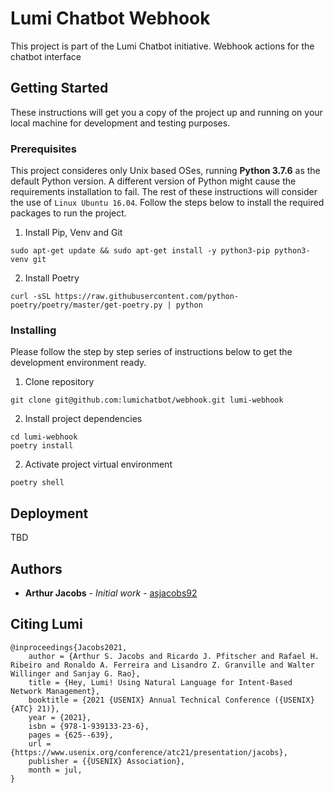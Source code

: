 # Lumi Chatbot Webhook

This project is part of the Lumi Chatbot initiative.
Webhook actions for the chatbot interface

## Getting Started

These instructions will get you a copy of the project up and running on your local machine for development and testing purposes.

### Prerequisites

This project consideres only Unix based OSes, running **Python 3.7.6** as the default Python version.
A different version of Python might cause the requirements installation to fail.
The rest of these instructions will consider the use of `Linux Ubuntu 16.04`.
Follow the steps below to install the required packages to run the project.

1. Install Pip, Venv and Git

```
sudo apt-get update && sudo apt-get install -y python3-pip python3-venv git
```

2. Install Poetry

```
curl -sSL https://raw.githubusercontent.com/python-poetry/poetry/master/get-poetry.py | python
```

### Installing

Please follow the step by step series of instructions below to get the development environment ready.

1. Clone repository

```
git clone git@github.com:lumichatbot/webhook.git lumi-webhook
```

2.  Install project dependencies

```
cd lumi-webhook
poetry install
```

2.  Activate project virtual environment

```
poetry shell
```

## Deployment

TBD

## Authors

-   **Arthur Jacobs** - _Initial work_ - [asjacobs92](https://github.com/asjacobs92)

## Citing Lumi
```
@inproceedings{Jacobs2021,
    author = {Arthur S. Jacobs and Ricardo J. Pfitscher and Rafael H. Ribeiro and Ronaldo A. Ferreira and Lisandro Z. Granville and Walter Willinger and Sanjay G. Rao},
    title = {Hey, Lumi! Using Natural Language for Intent-Based Network Management},
    booktitle = {2021 {USENIX} Annual Technical Conference ({USENIX} {ATC} 21)},
    year = {2021},
    isbn = {978-1-939133-23-6},
    pages = {625--639},
    url = {https://www.usenix.org/conference/atc21/presentation/jacobs},
    publisher = {{USENIX} Association},
    month = jul,
}
```
